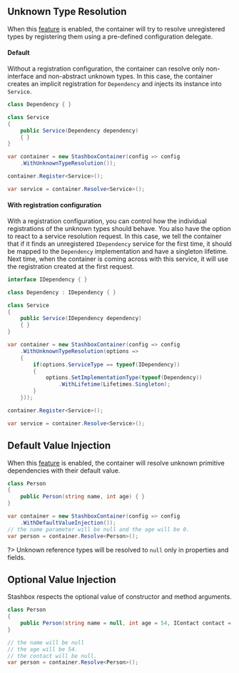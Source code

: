 ## Unknown Type Resolution
When this [feature](configuration/container-configuration?id=unknown-type-resolution) is enabled, the container will try to resolve unregistered types by registering them using a pre-defined configuration delegate.

<!-- tabs:start -->
#### **Default**
Without a registration configuration, the container can resolve only non-interface and non-abstract unknown types. In this case,
the container creates an implicit registration for `Dependency` and injects its instance into `Service`.
```cs
class Dependency { }

class Service 
{
    public Service(Dependency dependency)
    { }     
}

var container = new StashboxContainer(config => config
    .WithUnknownTypeResolution());

container.Register<Service>();

var service = container.Resolve<Service>();
```

#### **With registration configuration**
With a registration configuration, you can control how the individual registrations of the unknown types should behave. You also have the option to react to a service resolution request. In this case, we tell the container that if it finds an unregistered `IDependency` service for the first time, it should be mapped to the `Dependency` implementation and have a singleton lifetime. Next time, when the container is coming across with this service, it will use the registration created at the first request.
```cs
interface IDependency { }

class Dependency : IDependency { }

class Service 
{
    public Service(IDependency dependency)
    { }     
}

var container = new StashboxContainer(config => config
    .WithUnknownTypeResolution(options => 
    {
        if(options.ServiceType == typeof(IDependency))
        {
            options.SetImplementationType(typeof(Dependency))
                .WithLifetime(Lifetimes.Singleton);
        }
    }));

container.Register<Service>();

var service = container.Resolve<Service>();
```
<!-- tabs:end -->

## Default Value Injection
When this [feature](configuration/container-configuration?id=default-value-injection) is enabled, the container will resolve unknown primitive dependencies with their default value.
```cs
class Person 
{
    public Person(string name, int age) { }
}

var container = new StashboxContainer(config => config
    .WithDefaultValueInjection());
// the name parameter will be null and the age will be 0.
var person = container.Resolve<Person>();
```

?> Unknown reference types will be resolved to `null` only in properties and fields.

## Optional Value Injection
Stashbox respects the optional value of constructor and method arguments.

```cs
class Person 
{
    public Person(string name = null, int age = 54, IContact contact = null) { }
}

// the name will be null 
// the age will be 54.
// the contact will be null.
var person = container.Resolve<Person>();
```